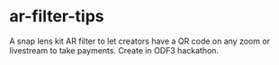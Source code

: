 # ar-filter-tips
A snap lens kit AR filter to let creators have a QR code on any zoom or livestream to take payments. Create in ODF3 hackathon.
